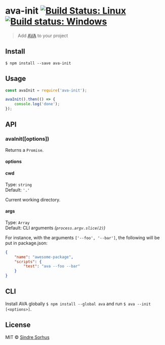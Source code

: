 # ava-init [![Build Status: Linux](https://travis-ci.org/avajs/ava-init.svg?branch=master)](https://travis-ci.org/avajs/ava-init) [![Build status: Windows](https://ci.appveyor.com/api/projects/status/abj17qsw0j1rts7l/branch/master?svg=true)](https://ci.appveyor.com/project/ava/ava-init/branch/master)

> Add [AVA](https://ava.li) to your project


## Install

```
$ npm install --save ava-init
```


## Usage

```js
const avaInit = require('ava-init');

avaInit().then(() => {
	console.log('done');
});
```


## API

### avaInit([options])

Returns a `Promise`.

#### options

#### cwd

Type: `string`<br>
Default: `'.'`

Current working directory.

#### args

Type: `Array`<br>
Default: CLI arguments *(`process.argv.slice(2)`)*

For instance, with the arguments `['--foo', '--bar']`, the following will be put in package.json:

```json
{
	"name": "awesome-package",
	"scripts": {
		"test": "ava --foo --bar"
	}
}
```


## CLI

Install AVA globally `$ npm install --global ava` and run `$ ava --init [<options>]`.


## License

MIT © [Sindre Sorhus](https://sindresorhus.com)
